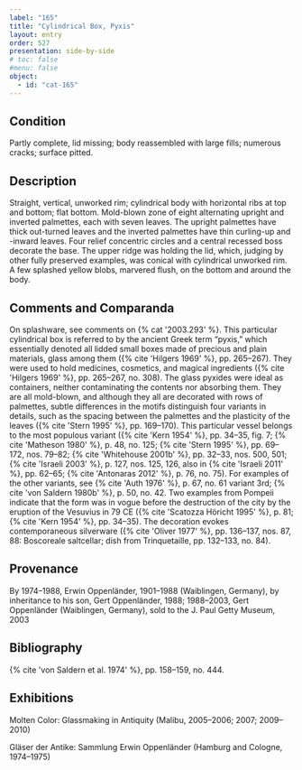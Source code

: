 ```yaml
---
label: "165"
title: "Cylindrical Box, Pyxis"
layout: entry
order: 527
presentation: side-by-side
# toc: false
#menu: false 
object:
  - id: "cat-165"
---
```


## Condition

Partly complete, lid missing; body reassembled with large fills; numerous cracks; surface pitted.

## Description

Straight, vertical, unworked rim; cylindrical body with horizontal ribs at top and bottom; flat bottom. Mold-blown zone of eight alternating upright and inverted palmettes, each with seven leaves. The upright palmettes have thick out-turned leaves and the inverted palmettes have thin curling-up and -inward leaves. Four relief concentric circles and a central recessed boss decorate the base. The upper ridge was holding the lid, which, judging by other fully preserved examples, was conical with cylindrical unworked rim. A few splashed yellow blobs, marvered flush, on the bottom and around the body.

## Comments and Comparanda

On splashware, see comments on {% cat '2003.293' %}. This particular cylindrical box is referred to by the ancient Greek term “pyxis,” which essentially denoted all lidded small boxes made of precious and plain materials, glass among them ({% cite 'Hilgers 1969' %}, pp. 265–267). They were used to hold medicines, cosmetics, and magical ingredients ({% cite 'Hilgers 1969' %}, pp. 265–267, no. 308). The glass pyxides were ideal as containers, neither contaminating the contents nor absorbing them. They are all mold-blown, and although they all are decorated with rows of palmettes, subtle differences in the motifs distinguish four variants in details, such as the spacing between the palmettes and the plasticity of the leaves ({% cite 'Stern 1995' %}, pp. 169–170). This particular vessel belongs to the most populous variant ({% cite 'Kern 1954' %}, pp. 34–35, fig. 7; {% cite 'Matheson 1980' %}, p. 48, no. 125; {% cite 'Stern 1995' %}, pp. 69–172, nos. 79–82; {% cite 'Whitehouse 2001b' %}, pp. 32–33, nos. 500, 501; {% cite 'Israeli 2003' %}, p. 127, nos. 125, 126, also in {% cite 'Israeli 2011' %}, pp. 62–65; {% cite 'Antonaras 2012' %}, p. 76, no. 75). For examples of the other variants, see {% cite 'Auth 1976' %}, p. 67, no. 61 variant 3rd; {% cite 'von Saldern 1980b' %}, p. 50, no. 42. Two examples from Pompeii indicate that the form was in vogue before the destruction of the city by the eruption of the Vesuvius in 79 CE ({% cite 'Scatozza Höricht 1995' %}, p. 81; {% cite 'Kern 1954' %}, pp. 34–35). The decoration evokes contemporaneous silverware ({% cite 'Oliver 1977' %}, pp. 136–137, nos. 87, 88: Boscoreale saltcellar; dish from Trinquetaille, pp. 132–133, no. 84).

## Provenance

By 1974–1988, Erwin Oppenländer, 1901–1988 (Waiblingen, Germany), by inheritance to his son, Gert Oppenländer, 1988; 1988–2003, Gert Oppenländer (Waiblingen, Germany), sold to the J. Paul Getty Museum, 2003

## Bibliography

{% cite 'von Saldern et al. 1974' %}, pp. 158–159, no. 444.

## Exhibitions

Molten Color: Glassmaking in Antiquity (Malibu, 2005–2006; 2007; 2009–2010)

Gläser der Antike: Sammlung Erwin Oppenländer (Hamburg and Cologne, 1974–1975)